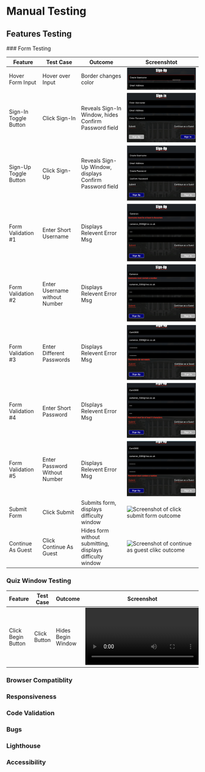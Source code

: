 # Manual Testing

## Features Testing

### Form Testing

Feature | Test Case | Outcome | Screenshtot
--- | --- | --- | ---
Hover Form Input | Hover over Input | Border changes color | ![Screenshot of hovering over a form input](assets/images/form-table-ss/hover-screenshot.png)
Sign-In Toggle Button | Click Sign-In | Reveals Sign-In Window, hides Confirm Password field | ![Scrrenshot of clicking the sign-in button](assets/images/form-table-ss/login-screenshot.png)
Sign-Up Toggle Button | Click Sign-Up | Reveals Sign-Up Window, displays Confirm Password field | ![Screenshot of clicking the sign-up button](assets/images/form-table-ss/signup-screenshot.png)
Form Validation #1 | Enter Short Username | Displays Relevent Error Msg | ![Screenshot of username too short error message](assets/images/form-table-ss/username-length-screenshot.png)
Form Validation #2 | Enter Username without Number | Displays Relevent Error Msg | ![Screenshot of username must contain number error message](assets/images/form-table-ss/username-number-screenshot.png)
Form Validation #3 | Enter Different Passwords | Displays Relevent Error Msg | ![Screenshot of passwords do not match error message](assets/images/form-table-ss/password-match-screenshot.png)
Form Validation #4 | Enter Short Password | DIsplays Relevent Error Msg | ![Screenshot of passsword too short error message](assets/images/form-table-ss/password-length-screenshot.png)
Form Validation #5 | Enter Password Without Number | Displays Relevent Error Msg | ![Screenshot of password must contain number error message](assets/images/form-table-ss/password-number-screenshot.png)
Submit Form | Click Submit | Submits form, displays difficulty window | ![Screenshot of click submit form outcome](assets/images/form-table-ss/hide-form-screenshot.png)
Continue As Guest | Click Continue As Guest | Hides form without submitting, displays difficulty window | ![Screenshot of continue as guest clikc outcome](assets/images/form-table-ss/hide-form-screenshot.png)

### Quiz Window Testing

Feature | Test Case | Outcome | Screenshot
--- | --- | --- | ---
Click Begin Button | Click Button | Hides Begin Window | ![GIF of clicking begin button](assets/images/quiz-table-ss/Screen%20Recording%202024-01-24%20at%2018.01.27.mov)


### Browser Compatiblity

### Responsiveness

### Code Validation

### Bugs

### Lighthouse

### Accessibility